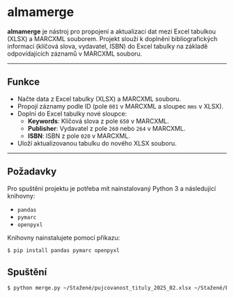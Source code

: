 # almamerge

**almamerge** je nástroj pro propojení a aktualizaci dat mezi Excel tabulkou
(XLSX) a MARCXML souborem. Projekt slouží k doplnění bibliografických informací
(klíčová slova, vydavatel, ISBN) do Excel tabulky na základě odpovídajících
záznamů v MARCXML souboru.

---

## Funkce

- Načte data z Excel tabulky (XLSX) a MARCXML souboru.
- Propojí záznamy podle ID (pole `001` v MARCXML a sloupec `mms` v XLSX).
- Doplní do Excel tabulky nové sloupce:
  - **Keywords**: Klíčová slova z pole `650` v MARCXML.
  - **Publisher**: Vydavatel z pole `260` nebo `264` v MARCXML.
  - **ISBN**: ISBN z pole `020` v MARCXML.
- Uloží aktualizovanou tabulku do nového XLSX souboru.

---

## Požadavky

Pro spuštění projektu je potřeba mít nainstalovaný Python 3 a následující knihovny:

- `pandas`
- `pymarc`
- `openpyxl`

Knihovny nainstalujete pomocí příkazu:

```bash
$ pip install pandas pymarc openpyxl
```

## Spuštění

```bash 
$ python merge.py ~/Stažené/pujcovanost_tituly_2025_02.xlsx ~/Stažené/BIBLIOGRAPHIC_24798032960006986_24798032940006986_1.xml ~/Stažené/pujcovanost_tituly_updated.xlsx
```


